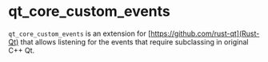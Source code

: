 # qt_core_custom_events

`qt_core_custom_events` is an extension for [https://github.com/rust-qt](Rust-Qt) that allows listening for the events that require subclassing in original C++ Qt.
